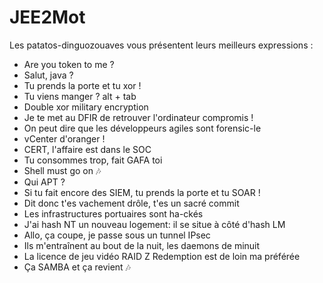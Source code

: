 # JEE2Mot
Les patatos-dinguozouaves vous présentent leurs meilleurs expressions :

* Are you token to me ?
* Salut, java ?
* Tu prends la porte et tu xor !
* Tu viens manger ? alt + tab
* Double xor military encryption
* Je te met au DFIR de retrouver l'ordinateur compromis !
* On peut dire que les développeurs agiles sont forensic-le
* vCenter d'oranger !
* CERT, l'affaire est dans le SOC
* Tu consommes trop, fait GAFA toi
* Shell must go on 🎶
* Qui APT ?
* Si tu fait encore des SIEM, tu prends la porte et tu SOAR !
* Dit donc t'es vachement drôle, t'es un sacré commit
* Les infrastructures portuaires sont ha-ckés
* J'ai hash NT un nouveau logement: il se situe à côté d'hash LM
* Allo, ça coupe, je passe sous un tunnel IPsec
* Ils m'entraînent au bout de la nuit, les daemons de minuit
* La licence de jeu vidéo RAID Z Redemption est de loin ma préférée
* Ça SAMBA et ça revient 🎶
